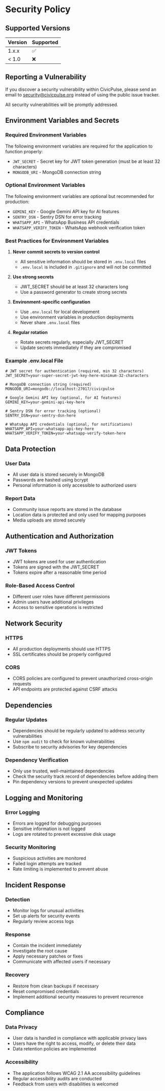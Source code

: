 # Security Policy

## Supported Versions

| Version | Supported          |
| ------- | ------------------ |
| 1.x.x   | :white_check_mark: |
| < 1.0   | :x:                |

## Reporting a Vulnerability

If you discover a security vulnerability within CivicPulse, please send an email to [security@civicpulse.org](mailto:security@civicpulse.org) instead of using the public issue tracker.

All security vulnerabilities will be promptly addressed.

## Environment Variables and Secrets

### Required Environment Variables

The following environment variables are required for the application to function properly:

- `JWT_SECRET` - Secret key for JWT token generation (must be at least 32 characters)
- `MONGODB_URI` - MongoDB connection string

### Optional Environment Variables

The following environment variables are optional but recommended for production:

- `GEMINI_KEY` - Google Gemini API key for AI features
- `SENTRY_DSN` - Sentry DSN for error tracking
- `WHATSAPP_API` - WhatsApp Business API credentials
- `WHATSAPP_VERIFY_TOKEN` - WhatsApp webhook verification token

### Best Practices for Environment Variables

1. **Never commit secrets to version control**
   - All sensitive information should be stored in `.env.local` files
   - `.env.local` is included in `.gitignore` and will not be committed

2. **Use strong secrets**
   - JWT_SECRET should be at least 32 characters long
   - Use a password generator to create strong secrets

3. **Environment-specific configuration**
   - Use `.env.local` for local development
   - Use environment variables in production deployments
   - Never share `.env.local` files

4. **Regular rotation**
   - Rotate secrets regularly, especially JWT_SECRET
   - Update secrets immediately if they are compromised

### Example .env.local File

```env
# JWT secret for authentication (required, min 32 characters)
JWT_SECRET=your-super-secret-jwt-key-here-minimum-32-characters

# MongoDB connection string (required)
MONGODB_URI=mongodb://localhost:27017/civicpulse

# Google Gemini API key (optional, for AI features)
GEMINI_KEY=your-gemini-api-key-here

# Sentry DSN for error tracking (optional)
SENTRY_DSN=your-sentry-dsn-here

# WhatsApp API credentials (optional, for notifications)
WHATSAPP_API=your-whatsapp-api-key-here
WHATSAPP_VERIFY_TOKEN=your-whatsapp-verify-token-here
```

## Data Protection

### User Data

- All user data is stored securely in MongoDB
- Passwords are hashed using bcrypt
- Personal information is only accessible to authorized users

### Report Data

- Community issue reports are stored in the database
- Location data is protected and only used for mapping purposes
- Media uploads are stored securely

## Authentication and Authorization

### JWT Tokens

- JWT tokens are used for user authentication
- Tokens are signed with the JWT_SECRET
- Tokens expire after a reasonable time period

### Role-Based Access Control

- Different user roles have different permissions
- Admin users have additional privileges
- Access to sensitive operations is restricted

## Network Security

### HTTPS

- All production deployments should use HTTPS
- SSL certificates should be properly configured

### CORS

- CORS policies are configured to prevent unauthorized cross-origin requests
- API endpoints are protected against CSRF attacks

## Dependencies

### Regular Updates

- Dependencies should be regularly updated to address security vulnerabilities
- Use `npm audit` to check for known vulnerabilities
- Subscribe to security advisories for key dependencies

### Dependency Verification

- Only use trusted, well-maintained dependencies
- Check the security track record of dependencies before adding them
- Pin dependency versions to prevent unexpected updates

## Logging and Monitoring

### Error Logging

- Errors are logged for debugging purposes
- Sensitive information is not logged
- Logs are rotated to prevent excessive disk usage

### Security Monitoring

- Suspicious activities are monitored
- Failed login attempts are tracked
- Rate limiting is implemented to prevent abuse

## Incident Response

### Detection

- Monitor logs for unusual activities
- Set up alerts for security events
- Regularly review access logs

### Response

- Contain the incident immediately
- Investigate the root cause
- Apply necessary patches or fixes
- Communicate with affected users if necessary

### Recovery

- Restore from clean backups if necessary
- Reset compromised credentials
- Implement additional security measures to prevent recurrence

## Compliance

### Data Privacy

- User data is handled in compliance with applicable privacy laws
- Users have the right to access, modify, or delete their data
- Data retention policies are implemented

### Accessibility

- The application follows WCAG 2.1 AA accessibility guidelines
- Regular accessibility audits are conducted
- Feedback from users with disabilities is welcomed
